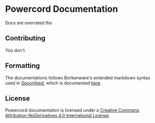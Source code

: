 # Powercord Documentation
Docs are overrated tho

## Contributing
You don't

## Formatting
The documentations follows Borkenware's extended markdown syntax used in [Spoonfeed](https://github.com/borkenware/spoonfeed),
which is documented [here](https://github.com/borkenware/spoonfeed/blob/mistress/USAGE.md#writing-markdown).

## License
Powercord documentation is licensed under a [Creative Commons Attribution-NoDerivatives 4.0 International License](https://creativecommons.org/licenses/by-nd/4.0).
